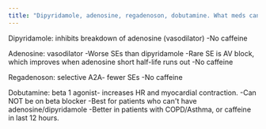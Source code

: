 ```yaml
---
title: "Dipyridamole, adenosine, regadenoson, dobutamine. What meds can't be used."
---
```

Dipyridamole: inhibits breakdown of adenosine (vasodilator)
-No caffeine

Adenosine: vasodilator
-Worse SEs than dipyridamole
-Rare SE is AV block, which improves when adenosine short half-life runs out
-No caffeine 

Regadenoson: selective A2A- fewer SEs
-No caffeine

Dobutamine: beta 1 agonist- increases HR and myocardial contraction.
-Can NOT be on beta blocker
-Best for patients who can't have adenosine/dipyridamole
-Better in patients with COPD/Asthma, or caffeine in last 12 hours.


